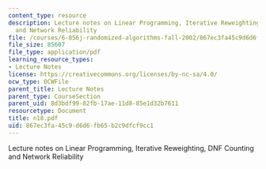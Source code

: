 ```yaml
---
content_type: resource
description: Lecture notes on Linear Programming, Iterative Reweighting, DNF Counting
  and Network Reliability
file: /courses/6-856j-randomized-algorithms-fall-2002/867ec3fa45c9d6d6fb65b2c9dfcf9cc1_n18.pdf
file_size: 85607
file_type: application/pdf
learning_resource_types:
- Lecture Notes
license: https://creativecommons.org/licenses/by-nc-sa/4.0/
ocw_type: OCWFile
parent_title: Lecture Notes
parent_type: CourseSection
parent_uid: 8d3bdf99-82fb-17ae-11d8-85e1d32b7611
resourcetype: Document
title: n18.pdf
uid: 867ec3fa-45c9-d6d6-fb65-b2c9dfcf9cc1
---
```

Lecture notes on Linear Programming, Iterative Reweighting, DNF Counting and Network Reliability